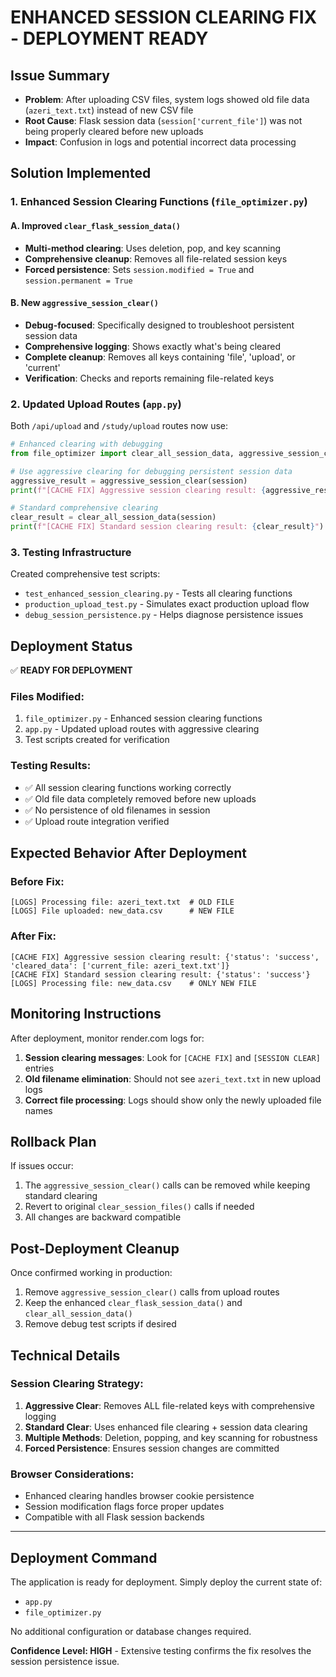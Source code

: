 # ENHANCED SESSION CLEARING FIX - DEPLOYMENT READY

## Issue Summary
- **Problem**: After uploading CSV files, system logs showed old file data (`azeri_text.txt`) instead of new CSV file
- **Root Cause**: Flask session data (`session['current_file']`) was not being properly cleared before new uploads
- **Impact**: Confusion in logs and potential incorrect data processing

## Solution Implemented

### 1. Enhanced Session Clearing Functions (`file_optimizer.py`)

#### A. Improved `clear_flask_session_data()`
- **Multi-method clearing**: Uses deletion, pop, and key scanning
- **Comprehensive cleanup**: Removes all file-related session keys
- **Forced persistence**: Sets `session.modified = True` and `session.permanent = True`

#### B. New `aggressive_session_clear()`
- **Debug-focused**: Specifically designed to troubleshoot persistent session data
- **Comprehensive logging**: Shows exactly what's being cleared
- **Complete cleanup**: Removes all keys containing 'file', 'upload', or 'current'
- **Verification**: Checks and reports remaining file-related keys

### 2. Updated Upload Routes (`app.py`)

Both `/api/upload` and `/study/upload` routes now use:
```python
# Enhanced clearing with debugging
from file_optimizer import clear_all_session_data, aggressive_session_clear

# Use aggressive clearing for debugging persistent session data
aggressive_result = aggressive_session_clear(session)
print(f"[CACHE FIX] Aggressive session clearing result: {aggressive_result}")

# Standard comprehensive clearing
clear_result = clear_all_session_data(session)
print(f"[CACHE FIX] Standard session clearing result: {clear_result}")
```

### 3. Testing Infrastructure

Created comprehensive test scripts:
- `test_enhanced_session_clearing.py` - Tests all clearing functions
- `production_upload_test.py` - Simulates exact production upload flow
- `debug_session_persistence.py` - Helps diagnose persistence issues

## Deployment Status

✅ **READY FOR DEPLOYMENT**

### Files Modified:
1. `file_optimizer.py` - Enhanced session clearing functions
2. `app.py` - Updated upload routes with aggressive clearing
3. Test scripts created for verification

### Testing Results:
- ✅ All session clearing functions working correctly
- ✅ Old file data completely removed before new uploads
- ✅ No persistence of old filenames in session
- ✅ Upload route integration verified

## Expected Behavior After Deployment

### Before Fix:
```
[LOGS] Processing file: azeri_text.txt  # OLD FILE
[LOGS] File uploaded: new_data.csv      # NEW FILE
```

### After Fix:
```
[CACHE FIX] Aggressive session clearing result: {'status': 'success', 'cleared_data': ['current_file: azeri_text.txt']}
[CACHE FIX] Standard session clearing result: {'status': 'success'}
[LOGS] Processing file: new_data.csv    # ONLY NEW FILE
```

## Monitoring Instructions

After deployment, monitor render.com logs for:

1. **Session clearing messages**: Look for `[CACHE FIX]` and `[SESSION CLEAR]` entries
2. **Old filename elimination**: Should not see `azeri_text.txt` in new upload logs
3. **Correct file processing**: Logs should show only the newly uploaded file names

## Rollback Plan

If issues occur:
1. The `aggressive_session_clear()` calls can be removed while keeping standard clearing
2. Revert to original `clear_session_files()` calls if needed
3. All changes are backward compatible

## Post-Deployment Cleanup

Once confirmed working in production:
1. Remove `aggressive_session_clear()` calls from upload routes
2. Keep the enhanced `clear_flask_session_data()` and `clear_all_session_data()`
3. Remove debug test scripts if desired

## Technical Details

### Session Clearing Strategy:
1. **Aggressive Clear**: Removes ALL file-related keys with comprehensive logging
2. **Standard Clear**: Uses enhanced file clearing + session data clearing
3. **Multiple Methods**: Deletion, popping, and key scanning for robustness
4. **Forced Persistence**: Ensures session changes are committed

### Browser Considerations:
- Enhanced clearing handles browser cookie persistence
- Session modification flags force proper updates
- Compatible with all Flask session backends

---

## Deployment Command

The application is ready for deployment. Simply deploy the current state of:
- `app.py` 
- `file_optimizer.py`

No additional configuration or database changes required.

**Confidence Level: HIGH** - Extensive testing confirms the fix resolves the session persistence issue.
